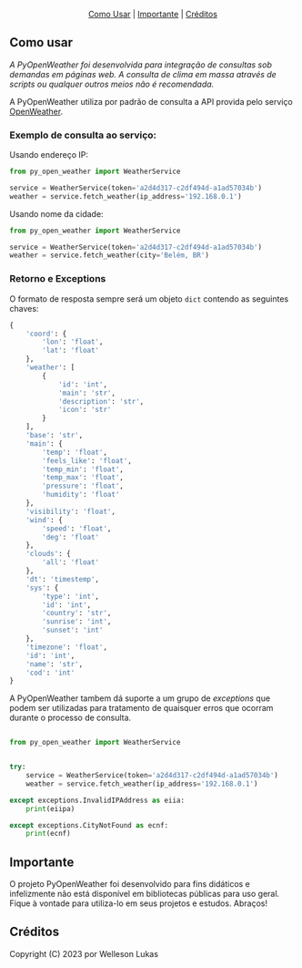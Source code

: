 <p align="center">
  <a href="#como-usar">Como Usar</a> |
  <a href="#importante">Importante</a> |
  <a href="#créditos">Créditos</a>
</p>


## Como usar

*A PyOpenWeather foi desenvolvida para integração de consultas sob demandas em páginas web. A consulta de clima em massa através de *scripts* ou qualquer outros meios não é recomendada.*

A PyOpenWeather utiliza por padrão de consulta a API provida pelo serviço [OpenWeather](https://openweathermap.org/).

### Exemplo de consulta ao serviço:

Usando endereço IP:
```python
from py_open_weather import WeatherService

service = WeatherService(token='a2d4d317-c2df494d-a1ad57034b')
weather = service.fetch_weather(ip_address='192.168.0.1')
```

Usando nome da cidade:
```python
from py_open_weather import WeatherService

service = WeatherService(token='a2d4d317-c2df494d-a1ad57034b')
weather = service.fetch_weather(city='Belém, BR')
```

### Retorno e Exceptions

O formato de resposta sempre será um objeto `dict` contendo as seguintes chaves:

```python
{
    'coord': {
        'lon': 'float',
        'lat': 'float'
    },
    'weather': [
        {
            'id': 'int',
            'main': 'str',
            'description': 'str',
            'icon': 'str'
        }
    ],
    'base': 'str',
    'main': {
        'temp': 'float',
        'feels_like': 'float',
        'temp_min': 'float',
        'temp_max': 'float',
        'pressure': 'float',
        'humidity': 'float'
    },
    'visibility': 'float',
    'wind': {
        'speed': 'float',
        'deg': 'float'
    },
    'clouds': {
        'all': 'float'
    },
    'dt': 'timestemp',
    'sys': {
        'type': 'int',
        'id': 'int',
        'country': 'str',
        'sunrise': 'int',
        'sunset': 'int'
    },
    'timezone': 'float',
    'id': 'int',
    'name': 'str',
    'cod': 'int'
}
```

A PyOpenWeather tambem dá suporte a um grupo de *exceptions* que podem ser utilizadas para tratamento de quaisquer erros que ocorram durante o processo de consulta.

```python

from py_open_weather import WeatherService


try:
    service = WeatherService(token='a2d4d317-c2df494d-a1ad57034b')
    weather = service.fetch_weather(ip_address='192.168.0.1')

except exceptions.InvalidIPAddress as eiia:
    print(eiipa)

except exceptions.CityNotFound as ecnf:
    print(ecnf)

```

## Importante
O projeto PyOpenWeather foi desenvolvido para fins didáticos e infelizmente não está disponível em bibliotecas públicas para uso geral. Fique à vontade para utiliza-lo em seus projetos e estudos. Abraços!

## Créditos

Copyright (C) 2023 por Welleson Lukas
